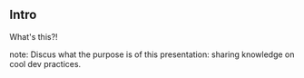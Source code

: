 ##  Intro

What's this?!

note:
    Discus what the purpose is of this presentation: sharing knowledge on cool dev practices.
